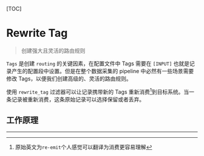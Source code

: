 [TOC]

# Rewrite Tag

> 创建强大且灵活的路由规则

`Tags` 是创建 `routing` 的关键因素，在配置文件中 Tags 需要在 `[INPUT]` 也就是记录产生的配置段中设置。但是在整个数据采集的 pipeline 中必然有一些场景需要修改 Tags，以便我们创建高级的、灵活的路由规则。

使用 `rewrite_tag` 过滤器可以让记录携带新的 Tags 重新消费[^1]到目标系统。当一条记录被重新消费，这条原始记录可以选择保留或者丢弃。

## 工作原理





---

[^1]: 原始英文为`re-emit`个人感觉可以翻译为消费更容易理解
